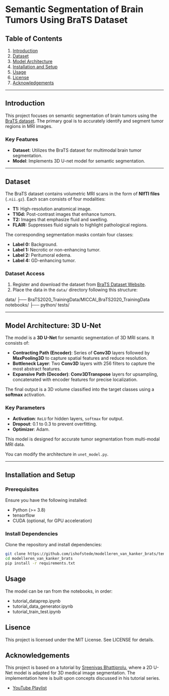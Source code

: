 # Semantic Segmentation of Brain Tumors Using BraTS Dataset

## Table of Contents
1. [Introduction](#introduction)
2. [Dataset](#dataset)
3. [Model Architecture](#model-architecture)
4. [Installation and Setup](#installation-and-setup)
5. [Usage](#usage)
6. [License](#license)
7. [Acknowledgements](#acknowledgements)

---

## Introduction
This project focuses on semantic segmentation of brain tumors using the [BraTS dataset](https://www.med.upenn.edu/sbia/brats2021/data.html). The primary goal is to accurately identify and segment tumor regions in MRI images.

### Key Features
- **Dataset**: Utilizes the BraTS dataset for multimodal brain tumor segmentation.
- **Model**: Implements 3D U-net model for semantic segmentation.

---

## Dataset
The BraTS dataset contains volumetric MRI scans in the form of **NIfTI files** (`.nii.gz`). Each scan consists of four modalities:  
- **T1:** High-resolution anatomical image.  
- **T1Gd:** Post-contrast images that enhance tumors.  
- **T2:** Images that emphasize fluid and swelling.  
- **FLAIR:** Suppresses fluid signals to highlight pathological regions.  

The corresponding segmentation masks contain four classes:  
- **Label 0:** Background.  
- **Label 1:** Necrotic or non-enhancing tumor.  
- **Label 2:** Peritumoral edema.  
- **Label 4:** GD-enhancing tumor.  


### Dataset Access
1. Register and download the dataset from [BraTS Dataset Website](https://www.kaggle.com/datasets/awsaf49/brats20-dataset-training-validation).
2. Place the data in the `data/` directory following this structure:

data/
├── BraTS2020_TrainingData/MICCAI_BraTS2020_TrainingData
notebooks/
├── python/
tests/

---

## Model Architecture: 3D U-Net

The model is a **3D U-Net** for semantic segmentation of 3D MRI scans. It consists of:

- **Contracting Path (Encoder)**: Series of **Conv3D** layers followed by **MaxPooling3D** to capture spatial features and reduce resolution.
- **Bottleneck Layer**: Two **Conv3D** layers with 256 filters to capture the most abstract features.
- **Expansive Path (Decoder)**: **Conv3DTranspose** layers for upsampling, concatenated with encoder features for precise localization.

The final output is a 3D volume classified into the target classes using a **softmax** activation.

### Key Parameters
- **Activation**: `ReLU` for hidden layers, `softmax` for output.
- **Dropout**: 0.1 to 0.3 to prevent overfitting.
- **Optimizer**: Adam.

This model is designed for accurate tumor segmentation from multi-modal MRI data.


You can modify the architecture in `unet_model.py`.

---

## Installation and Setup

### Prerequisites
Ensure you have the following installed:
- Python (>= 3.8)
- tensorflow
- CUDA (optional, for GPU acceleration)

### Install Dependencies
Clone the repository and install dependencies:
```bash
git clone https://github.com/ishofstede/modelleren_van_kanker_brats/tensorflow.git
cd modelleren_van_kanker_brats
pip install -r requirements.txt
```

## Usage 
The model can be ran from the notebooks, in order:
- tutorial_dataprep.ipynb
- tutorial_data_generator.ipynb
- tutorial_train_test.ipynb

## Lisence
This project is licensed under the MIT License. See LICENSE for details.

## Acknowledgements

This project is based on a tutorial by [Sreenivas Bhattiprolu](https://www.youtube.com/playlist?list=PLZsOBAyNTZwYgF8O1bTdV-lBdN55wLHDr), where a 2D U-Net model is adapted for 3D medical image segmentation. The implementation here is built upon concepts discussed in his tutorial series.

- [YouTube Playlist](https://www.youtube.com/playlist?list=PLZsOBAyNTZwYgF8O1bTdV-lBdN55wLHDr)
